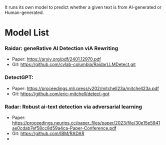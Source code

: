 It runs its own model to predict whether a given text is from AI-generated or Human-generated.

# Model List
### Raidar: geneRative AI Detection viA Rewriting 
- Paper: https://arxiv.org/pdf/2401.12970.pdf
- Git: https://github.com/cvlab-columbia/RaidarLLMDetect.git

### DetectGPT: 
- Paper: https://proceedings.mlr.press/v202/mitchell23a/mitchell23a.pdf
- Git: https://github.com/eric-mitchell/detect-gpt
  
### Radar: Robust ai-text detection via adversarial learning
- Paper: https://proceedings.neurips.cc/paper_files/paper/2023/file/30e15e5941ae0cdab7ef58cc8d59a4ca-Paper-Conference.pdf
- Git: https://github.com/IBM/RADAR
- 
